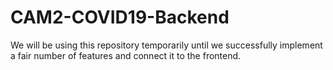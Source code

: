 # CAM2-COVID19-Backend
We will be using this repository temporarily until we successfully implement a fair number of features and connect it to the frontend.

